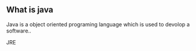 What is java 
-------------------
Java is a object oriented programing language which is used to devolop a software..


JRE
